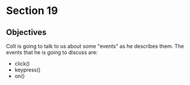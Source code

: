 # Section 19
## Objectives
Colt is going to talk to us about some "events" as he describes them. The events that he is going to discuss are:
* click()
* keypress()
* on()
